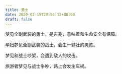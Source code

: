 ```yaml
---
title: 勇士
date: 2020-02-15T20:54:12+08:00
draft: false
---
```


梦见全副武装的勇士，是吉兆，意味着和生命安全有保障。



孕妇梦见全副武装的战士，会生一健壮的男孩。



梦见和战士吵架，会遭到敌人的攻击。



旅游者梦见与战士争吵，路上会发生车祸。

